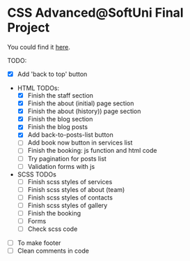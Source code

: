 # CSS Advanced@SoftUni Final Project

You could find it [here](https://alchemistbg.github.io/barber-shop/).

TODO:
- [X] Add 'back to top' button
- HTML TODOs:
  - [x] Finish the staff section
  - [x] Finish the about (initial) page section
  - [x] Finish the about (history)) page section
  - [x] Finish the blog section
  - [x] Finish the blog posts
  - [x] Add back-to-posts-list button
  - [ ] Add book now button in services list
  - [ ] Finish the booking: js function and html code
  - [ ] Try pagination for posts list
  - [ ] Validation forms with js
- SCSS TODOs 
  - [ ] Finish scss styles of services
  - [ ] Finish scss styles of about (team)
  - [ ] Finish scss styles of contacts
  - [ ] Finish scss styles of gallery
  - [ ] Finish the booking 
  - [ ] Forms
  - [ ] Check scss code
- [ ] To make footer
- [ ] Clean comments in code